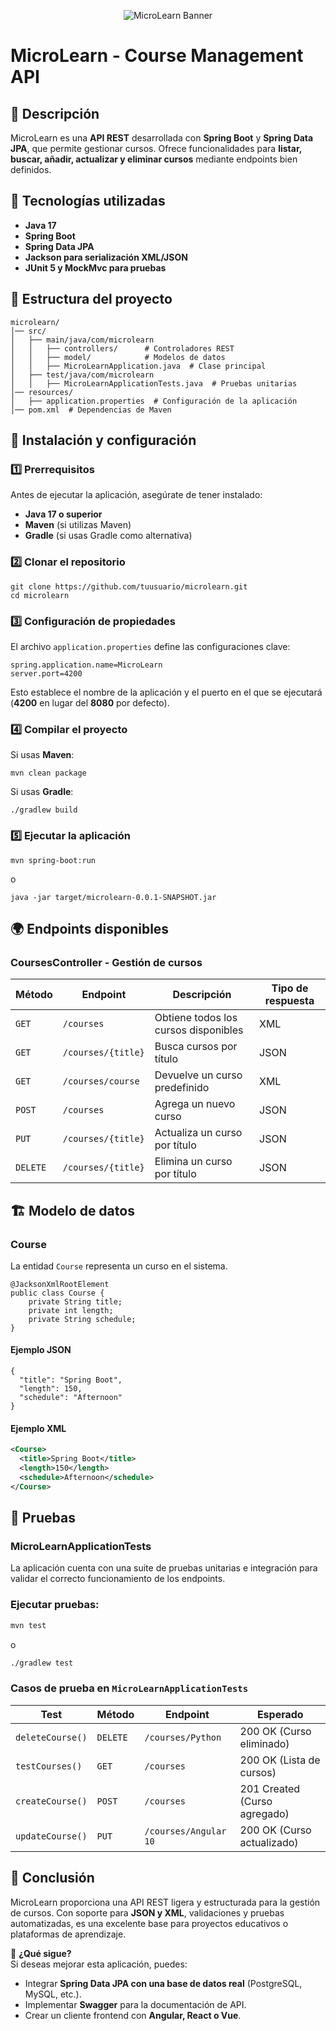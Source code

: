 <p align="center">
  <img src="https://media2.giphy.com/media/v1.Y2lkPTc5MGI3NjExYW5uYzR2dmQ2YmVjdHViZjlnaGg5YmR3N2V4Z2p6cDVmcHVwdzQybiZlcD12MV9pbnRlcm5hbF9naWZfYnlfaWQmY3Q9cw/ZN4J5o5nvjzaxF2X64/giphy.gif" alt="MicroLearn Banner">
</p>

# MicroLearn - Course Management API  

## 📌 Descripción
MicroLearn es una **API REST** desarrollada con **Spring Boot** y **Spring Data JPA**, que permite gestionar cursos. Ofrece funcionalidades para **listar, buscar, añadir, actualizar y eliminar cursos** mediante endpoints bien definidos.  

## 🔧 Tecnologías utilizadas
- **Java 17**
- **Spring Boot**
- **Spring Data JPA**  
- **Jackson para serialización XML/JSON**  
- **JUnit 5 y MockMvc para pruebas**  

## 📂 Estructura del proyecto  
```
microlearn/
│── src/
│   ├── main/java/com/microlearn
│   │   ├── controllers/      # Controladores REST
│   │   ├── model/            # Modelos de datos
│   │   ├── MicroLearnApplication.java  # Clase principal
│   ├── test/java/com/microlearn
│   │   ├── MicroLearnApplicationTests.java  # Pruebas unitarias
│── resources/
│   ├── application.properties  # Configuración de la aplicación
│── pom.xml  # Dependencias de Maven
```

## 🚀 Instalación y configuración 

### 1️⃣ Prerrequisitos
Antes de ejecutar la aplicación, asegúrate de tener instalado:  
- **Java 17 o superior**  
- **Maven** (si utilizas Maven)  
- **Gradle** (si usas Gradle como alternativa)  

### 2️⃣ Clonar el repositorio 
```
git clone https://github.com/tuusuario/microlearn.git
cd microlearn
```
### 3️⃣ Configuración de propiedades 
El archivo `application.properties` define las configuraciones clave:  
```
spring.application.name=MicroLearn
server.port=4200
```
Esto establece el nombre de la aplicación y el puerto en el que se ejecutará (**4200** en lugar del **8080** por defecto).  

### 4️⃣ Compilar el proyecto  
Si usas **Maven**:  
```
mvn clean package
```  
Si usas **Gradle**:  
```
./gradlew build
```

### 5️⃣ Ejecutar la aplicación  
```
mvn spring-boot:run
```
o  
```
java -jar target/microlearn-0.0.1-SNAPSHOT.jar
```

## 🌍 Endpoints disponibles  
### CoursesController - Gestión de cursos  
| Método | Endpoint | Descripción | Tipo de respuesta |
|--------|---------|------------|-------------------|
| `GET` | `/courses` | Obtiene todos los cursos disponibles | XML |
| `GET` | `/courses/{title}` | Busca cursos por título | JSON |
| `GET` | `/courses/course` | Devuelve un curso predefinido | XML |
| `POST` | `/courses` | Agrega un nuevo curso | JSON |
| `PUT` | `/courses/{title}` | Actualiza un curso por título | JSON |
| `DELETE` | `/courses/{title}` | Elimina un curso por título | JSON |

## 🏗 Modelo de datos 
### Course 
La entidad `Course` representa un curso en el sistema.  
```
@JacksonXmlRootElement
public class Course {
    private String title;
    private int length;
    private String schedule;
}
```

#### Ejemplo JSON  
```
{
  "title": "Spring Boot",
  "length": 150,
  "schedule": "Afternoon"
}
```

#### Ejemplo XML  
```xml
<Course>
  <title>Spring Boot</title>
  <length>150</length>
  <schedule>Afternoon</schedule>
</Course>
```

## 🧪 Pruebas  
### MicroLearnApplicationTests 
La aplicación cuenta con una suite de pruebas unitarias e integración para validar el correcto funcionamiento de los endpoints.  

### Ejecutar pruebas:  
```sh
mvn test
```
o  
```sh
./gradlew test
```

### Casos de prueba en `MicroLearnApplicationTests`  
| Test | Método | Endpoint | Esperado |
|------|--------|----------|-----------|
| `deleteCourse()` | `DELETE` | `/courses/Python` | 200 OK (Curso eliminado) |
| `testCourses()` | `GET` | `/courses` | 200 OK (Lista de cursos) |
| `createCourse()` | `POST` | `/courses` | 201 Created (Curso agregado) |
| `updateCourse()` | `PUT` | `/courses/Angular 10` | 200 OK (Curso actualizado) |

## 🎯 Conclusión  
MicroLearn proporciona una API REST ligera y estructurada para la gestión de cursos. Con soporte para **JSON y XML**, validaciones y pruebas automatizadas, es una excelente base para proyectos educativos o plataformas de aprendizaje.  

📌 **¿Qué sigue?**  
Si deseas mejorar esta aplicación, puedes:  
- Integrar **Spring Data JPA con una base de datos real** (PostgreSQL, MySQL, etc.).  
- Implementar **Swagger** para la documentación de API.  
- Crear un cliente frontend con **Angular, React o Vue**.  

